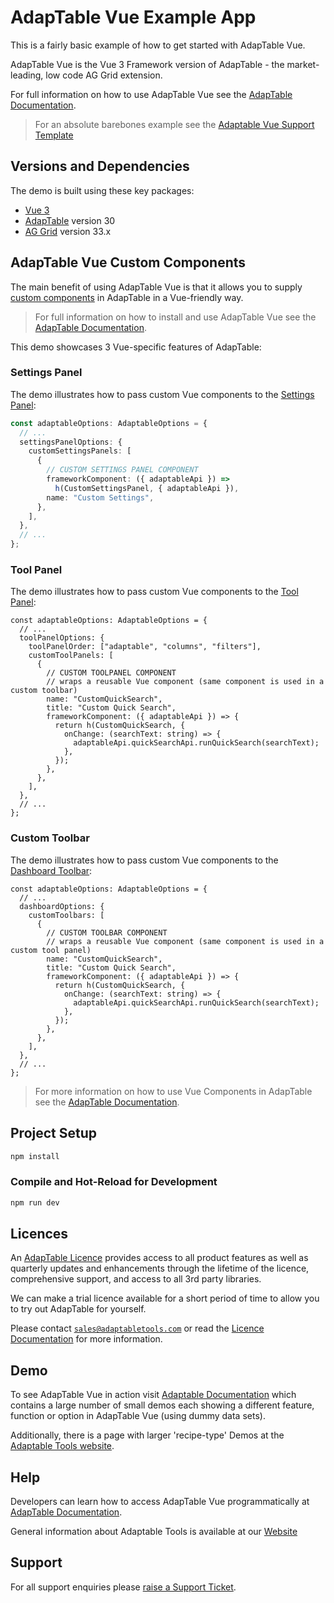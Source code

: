 # AdapTable Vue Example App

This is a fairly basic example of how to get started with AdapTable Vue.

AdapTable Vue is the Vue 3 Framework version of AdapTable - the market-leading, low code AG Grid extension.

For full information on how to use AdapTable Vue see the [AdapTable Documentation](https://docs.adaptabletools.com/guide/vue-overview).

> For an absolute barebones example see the [Adaptable Vue Support Template](https://github.com/AdaptableTools/support-template-adaptable-vue-aggrid)

## Versions and Dependencies

The demo is built using these key packages:

- [Vue 3](https://github.com/vuejs)
- [AdapTable](https://docs.adaptabletools.com/) version 30
- [AG Grid](https://www.ag-grid.com) version 33.x

## AdapTable Vue Custom Components

The main benefit of using AdapTable Vue is that it allows you to supply [custom components](https://docs.adaptabletools.com/guide/vue-custom-components) in AdapTable in a Vue-friendly way.

> For full information on how to install and use AdapTable Vue see the [AdapTable Documentation](https://docs.adaptabletools.com/guide/vue-overview).

This demo showcases 3 Vue-specific features of AdapTable:

### Settings Panel

The demo illustrates how to pass custom Vue components to the [Settings Panel](https://docs.adaptabletools.com/guide/ui-settings-panel):

```ts
const adaptableOptions: AdaptableOptions = {
  // ...
  settingsPanelOptions: {
    customSettingsPanels: [
      {
        // CUSTOM SETTINGS PANEL COMPONENT
        frameworkComponent: ({ adaptableApi }) =>
          h(CustomSettingsPanel, { adaptableApi }),
        name: "Custom Settings",
      },
    ],
  },
  // ...
};
```

### Tool Panel

The demo illustrates how to pass custom Vue components to the [Tool Panel](https://docs.adaptabletools.com/guide/ui-tool-panel):

```tsx
const adaptableOptions: AdaptableOptions = {
  // ...
  toolPanelOptions: {
    toolPanelOrder: ["adaptable", "columns", "filters"],
    customToolPanels: [
      {
        // CUSTOM TOOLPANEL COMPONENT
        // wraps a reusable Vue component (same component is used in a custom toolbar)
        name: "CustomQuickSearch",
        title: "Custom Quick Search",
        frameworkComponent: ({ adaptableApi }) => {
          return h(CustomQuickSearch, {
            onChange: (searchText: string) => {
              adaptableApi.quickSearchApi.runQuickSearch(searchText);
            },
          });
        },
      },
    ],
  },
  // ...
};
```

### Custom Toolbar

The demo illustrates how to pass custom Vue components to the [Dashboard Toolbar](https://docs.adaptabletools.com/guide/ui-dashboard):

```tsx
const adaptableOptions: AdaptableOptions = {
  // ...
  dashboardOptions: {
    customToolbars: [
      {
        // CUSTOM TOOLBAR COMPONENT
        // wraps a reusable Vue component (same component is used in a custom tool panel)
        name: "CustomQuickSearch",
        title: "Custom Quick Search",
        frameworkComponent: ({ adaptableApi }) => {
          return h(CustomQuickSearch, {
            onChange: (searchText: string) => {
              adaptableApi.quickSearchApi.runQuickSearch(searchText);
            },
          });
        },
      },
    ],
  },
  // ...
};
```

> For more information on how to use Vue Components in AdapTable see the [AdapTable Documentation](https://docs.adaptabletools.com/guide/vue-custom-components).

## Project Setup

```sh
npm install
```

### Compile and Hot-Reload for Development

```sh
npm run dev
```


## Licences

An [AdapTable Licence](https://docs.adaptabletools.com/guide/licensing) provides access to all product features as well as quarterly updates and enhancements through the lifetime of the licence, comprehensive support, and access to all 3rd party libraries.

We can make a trial licence available for a short period of time to allow you to try out AdapTable for yourself.

Please contact [`sales@adaptabletools.com`](mailto:sales@adaptabletools.com) or read the [Licence Documentation](https://docs.adaptabletools.com/guide/licensing) for more information.

## Demo

To see AdapTable Vue in action visit [Adaptable Documentation](https://docs.adaptabletools.com/) which contains a large number of small demos each showing a different feature, function or option in AdapTable Vue (using dummy data sets).

Additionally, there is a page with larger 'recipe-type' Demos at the [Adaptable Tools website](https://www.adaptabletools.com/demos).

## Help

Developers can learn how to access AdapTable Vue programmatically at [AdapTable Documentation](https://docs.adaptabletools.com).

General information about Adaptable Tools is available at our [Website](http://www.adaptabletools.com)

## Support

For all support enquiries please [raise a Support Ticket](https://adaptabletools.zendesk.com/hc/en-us/requests/new).
